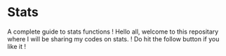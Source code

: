 # Stats
A complete guide to stats functions !
Hello all, welcome to this repositary where I will be sharing my codes on stats. ! Do hit the follow button if you like it !
